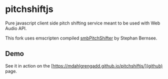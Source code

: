 # pitchshiftjs
Pure javascript client side pitch shifting service meant to be used with Web Audio API.

This fork uses emscripten compiled [smbPitchShifter](http://blogs.zynaptiq.com/bernsee/pitch-shifting-using-the-ft/) by Stephan Bernsee.

## Demo
See it in action on the [https://mdahlgrengadd.github.io/pitchshiftjs/](github) page.